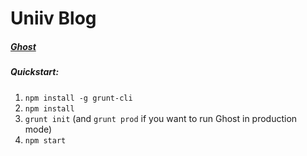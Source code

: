 Uniiv Blog
==

##### [Ghost](https://github.com/TryGhost/Ghost)

##### Quickstart:

1. `npm install -g grunt-cli`
1. `npm install`
1. `grunt init` (and `grunt prod` if you want to run Ghost in production mode)
1. `npm start`
